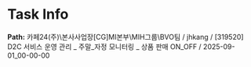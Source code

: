 # Task Info

**Path:** 카페24(주)\본사사업장\[CG]MI본부\MIH그룹\BVO팀 / jhkang / [319520] D2C 서비스 운영 관리 _ 주말_자정 모니터링 _ 상품 판매 ON_OFF / 2025-09-01_00-00-00

